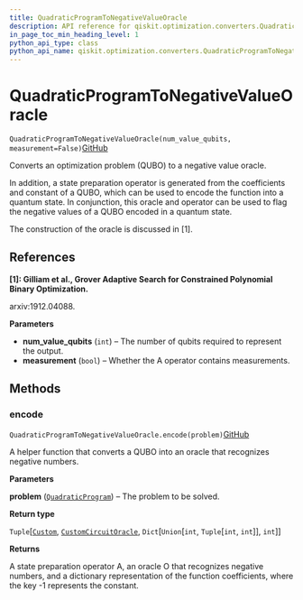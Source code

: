 ```yaml
---
title: QuadraticProgramToNegativeValueOracle
description: API reference for qiskit.optimization.converters.QuadraticProgramToNegativeValueOracle
in_page_toc_min_heading_level: 1
python_api_type: class
python_api_name: qiskit.optimization.converters.QuadraticProgramToNegativeValueOracle
---
```


# QuadraticProgramToNegativeValueOracle

<span id="qiskit.optimization.converters.QuadraticProgramToNegativeValueOracle" />

`QuadraticProgramToNegativeValueOracle(num_value_qubits, measurement=False)`[GitHub](https://github.com/qiskit-community/qiskit-aqua/tree/stable/0.7/qiskit/optimization/converters/quadratic_program_to_negative_value_oracle.py "view source code")

Converts an optimization problem (QUBO) to a negative value oracle.

In addition, a state preparation operator is generated from the coefficients and constant of a QUBO, which can be used to encode the function into a quantum state. In conjunction, this oracle and operator can be used to flag the negative values of a QUBO encoded in a quantum state.

The construction of the oracle is discussed in \[1].

## References

**\[1]: Gilliam et al., Grover Adaptive Search for Constrained Polynomial Binary Optimization.**

arxiv:1912.04088.

**Parameters**

*   **num\_value\_qubits** (`int`) – The number of qubits required to represent the output.
*   **measurement** (`bool`) – Whether the A operator contains measurements.

## Methods

### encode

<span id="qiskit.optimization.converters.QuadraticProgramToNegativeValueOracle.encode" />

`QuadraticProgramToNegativeValueOracle.encode(problem)`[GitHub](https://github.com/qiskit-community/qiskit-aqua/tree/stable/0.7/qiskit/optimization/converters/quadratic_program_to_negative_value_oracle.py "view source code")

A helper function that converts a QUBO into an oracle that recognizes negative numbers.

**Parameters**

**problem** ([`QuadraticProgram`](qiskit.optimization.problems.QuadraticProgram "qiskit.optimization.problems.quadratic_program.QuadraticProgram")) – The problem to be solved.

**Return type**

`Tuple`\[[`Custom`](qiskit.aqua.components.initial_states.Custom "qiskit.aqua.components.initial_states.custom.Custom"), [`CustomCircuitOracle`](qiskit.aqua.components.oracles.CustomCircuitOracle "qiskit.aqua.components.oracles.custom_circuit_oracle.CustomCircuitOracle"), `Dict`\[`Union`\[`int`, `Tuple`\[`int`, `int`]], `int`]]

**Returns**

A state preparation operator A, an oracle O that recognizes negative numbers, and a dictionary representation of the function coefficients, where the key -1 represents the constant.

